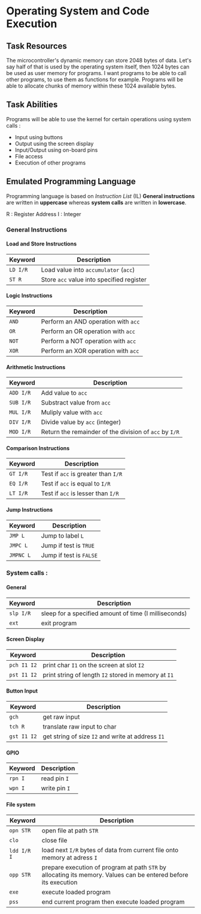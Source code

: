 # Operating System and Code Execution

## Task Resources
The microcontroller's dynamic memory can store 2048 bytes of data. Let's say half of that is used by the operating system itself, then 1024 bytes can be used as user memory for programs. I want programs to be able to call other programs, to use them as functions for example. Programs will be able to allocate chunks of memory within these 1024 available bytes. 

## Task Abilities
Programs will be able to use the kernel for certain operations using system calls : 
* Input using buttons
* Output using the screen display
* Input/Output using on-board pins
* File access
* Execution of other programs

## Emulated Programming Language

Programming language is based on *Instruction List* (IL)
**General instructions** are written in **uppercase** whereas **system calls** are written in **lowercase**.

R : Register Address
I : Integer

### General Instructions


#### Load and Store Instructions

|Keyword | Description |
|--------|-------------|
|`LD I/R`| Load value into `accumulator` (`acc`)
|`ST R`  | Store `acc` value into specified register

#### Logic Instructions

|Keyword | Description |
|--------|-------------|
|`AND`| Perform an AND operation with `acc`
|`OR`| Perform an OR operation with `acc`
|`NOT`| Perform a NOT operation with `acc`
|`XOR`| Perform an XOR operation with `acc`

#### Arithmetic Instructions

|Keyword | Description |
|--------|-------------|
|`ADD I/R`| Add value to `acc`
|`SUB I/R`| Substract value from `acc`
|`MUL I/R`| Muliply value with `acc`
|`DIV I/R`| Divide value by `acc` (integer)
|`MOD I/R`| Return the remainder of the division of `acc` by `I/R`

#### Comparison Instructions

|Keyword | Description |
|--------|-------------|
|`GT I/R`| Test if `acc` is greater than `I/R`
|`EQ I/R`| Test if `acc` is equal to `I/R`
|`LT I/R`| Test if `acc` is lesser than `I/R`

#### Jump Instructions

|Keyword | Description |
|--------|-------------|
|`JMP L` | Jump to label `L`
|`JMPC L`| Jump if test is `TRUE` 
|`JMPNC L`| Jump if test is `FALSE`

### System calls :

#### General

|Keyword  |Description |
|---------|------------|
|`slp I/R`  |sleep for a specified amount of time (I milliseconds)
|`ext`		|exit program

#### Screen Display

|Keyword  |Description |
|---------|------------|
|`pch I1 I2`|print char `I1` on the screen at slot `I2`
|`pst I1 I2`|print string of length `I2` stored in memory at `I1` 

#### Button Input

|Keyword  |Description |
|---------|------------|
|`gch`		|get raw input
|`tch R`	|translate raw input to char
|`gst I1 I2`		|get string of size `I2` and write at address `I1`

#### GPIO

|Keyword  |Description |
|---------|------------|
|`rpn I`	|read pin `I`
|`wpn I`  |write pin `I`

#### File system

|Keyword  |Description |
|---------|------------|
|`opn STR`|open file at path `STR`
|`clo`		|close file 
|`ldd I/R I`|load next `I/R` bytes of data from current file onto memory at adress `I`
|`opp STR`|prepare execution of program at path `STR` by allocating its memory. Values can be entered before its execution
|`exe`    |execute loaded program
|`pss`    |end current program then execute loaded program